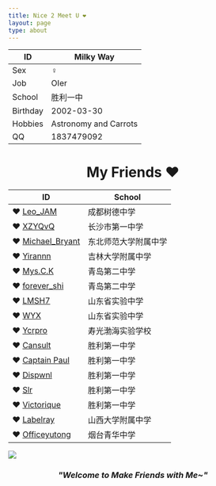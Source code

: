 ```yaml
---
title: Nice 2 Meet U ❤
layout: page
type: about
---
```


ID | Milky Way
------------ | -------------
Sex| ♀
Job | OIer
School | 胜利一中
Birthday | 2002-03-30
Hobbies | Astronomy and Carrots
QQ | 1837479092

# <center>My Friends ❤</center>

ID | School
---------- | ----------
❤ [Leo_JAM](https://blog.csdn.net/fcb_x) | 成都树德中学
❤ [XZYQvQ](https://www.k-xzy.xyz/) | 长沙市第一中学
❤ [Michael_Bryant](https://lfd2002.com/) | 东北师范大学附属中学
❤ [Yirannn](https://yirannn.com/) | 吉林大学附属中学
❤ [Mys.C.K](https://blog.csdn.net/mys_c_k) | 青岛第二中学
❤ [forever_shi](https://blog.csdn.net/forever_shi) | 青岛第二中学
❤ [LMSH7](http://www.cnblogs.com/lmsh7) | 山东省实验中学
❤ [WYX](https://www.cnblogs.com/wyxwyx/) | 山东省实验中学
❤ [Ycrpro](http://ycrpro.com/) | 寿光渤海实验学校
❤ [Cansult](https://www.cansult.ga/) | 胜利第一中学
❤ [Captain Paul](https://www.luogu.org/blog/Captain-Paul/) | 胜利第一中学
❤ [Dispwnl](https://a-failure.github.io/) | 胜利第一中学
❤ [Slr](http://www.cnblogs.com/Slrslr/) | 胜利第一中学
❤ [Victorique](https://www.cnblogs.com/victorique/) | 胜利第一中学
❤ [Labelray](http://labelray.top) | 山西大学附属中学
❤ [Officeyutong](https://yutong.site/) | 烟台青华中学

![](https://milky-w.github.io/assets/images/avatar.gif)

### *<center>"Welcome to Make Friends with Me~"</center>*
